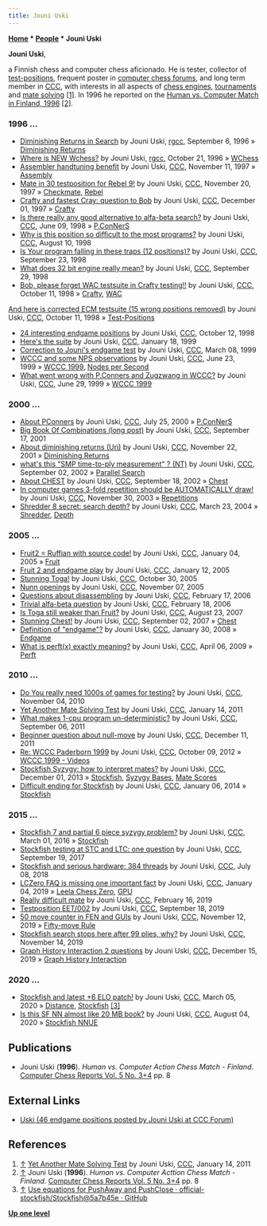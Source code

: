 ```yaml
---
title: Jouni Uski
---
```

**[Home](Home "Home") \* [People](People "People") \* Jouni Uski**


**Jouni Uski**,  

a Finnish chess and computer chess aficionado. He is tester, collector of [test-positions](Test-Positions "Test-Positions"), frequent poster in [computer chess forums](Computer_Chess_Forums "Computer Chess Forums"), and long term member in [CCC](CCC "CCC"), 
with interests in all aspects of [chess engines](Engines "Engines"), [tournaments](Tournaments_and_Matches "Tournaments and Matches") and [mate solving](Checkmate "Checkmate") <a id="cite-note-1" href="#cite-ref-1">[1]</a>. In 1996 he reported on the [Human vs. Computer Match in Finland, 1996](Human_vs._Computer_Match_in_Finland,_1996 "Human vs. Computer Match in Finland, 1996") <a id="cite-note-2" href="#cite-ref-2">[2]</a>.



### 1996 ...


* [Diminishing Returns in Search](http://groups.google.com/group/rec.games.chess.computer/browse_frm/thread/4b61b775ec46b7d7) by Jouni Uski, [rgcc](Computer_Chess_Forums "Computer Chess Forums"), September 6, 1996 » [Diminishing Returns](Depth#DiminishingReturns "Depth")
* [Where is NEW Wchess?](http://groups.google.com/group/rec.games.chess.computer/browse_frm/thread/d5170401c6b1164d) by Jouni Uski, [rgcc](Computer_Chess_Forums "Computer Chess Forums"), October 21, 1996 » [WChess](WChess "WChess")
* [Assembler handtuning benefit](https://www.stmintz.com/ccc/index.php?id=11909) by Jouni Uski, [CCC](CCC "CCC"), November 11, 1997 » [Assembly](Assembly "Assembly")
* [Mate in 30 testposition for Rebel 9!](https://www.stmintz.com/ccc/index.php?id=12186) by Jouni Uski, [CCC](CCC "CCC"), November 20, 1997 » [Checkmate](Checkmate "Checkmate"), [Rebel](Rebel "Rebel")
* [Crafty and fastest Cray: question to Bob](https://www.stmintz.com/ccc/index.php?id=12532) by Jouni Uski, [CCC](CCC "CCC"), December 01, 1997 » [Crafty](Crafty "Crafty")
* [Is there really any good alternative to alfa-beta search?](https://www.stmintz.com/ccc/index.php?id=20233) by Jouni Uski, [CCC](CCC "CCC"), June 09, 1998 » [P.ConNerS](P.ConNerS "P.ConNerS")
* [Why is this position so difficult to the most programs?](https://www.stmintz.com/ccc/index.php?id=24395) by Jouni Uski, [CCC](CCC "CCC"), August 10, 1998
* [Is Your program falling in these traps (12 positions)?](https://www.stmintz.com/ccc/index.php?id=27578) by Jouni Uski, [CCC](CCC "CCC"), September 23, 1998
* [What does 32 bit engine really mean?](https://www.stmintz.com/ccc/index.php?id=28381) by Jouni Uski, [CCC](CCC "CCC"), September 29, 1998
* [Bob, please forget WAC testsuite in Crafty testing!!](https://www.stmintz.com/ccc/index.php?id=29327) by Jouni Uski, [CCC](CCC "CCC"), October 11, 1998 » [Crafty](Crafty "Crafty"), [WAC](Win_at_Chess "Win at Chess")


 [And here is corrected ECM testsuite (15 wrong positions removed)](https://www.stmintz.com/ccc/index.php?id=29329) by Jouni Uski, [CCC](CCC "CCC"), October 11, 1998 » [Test-Positions](Test-Positions "Test-Positions")
* [24 interesting endgame positions](https://www.stmintz.com/ccc/index.php?id=29328) by Jouni Uski, [CCC](CCC "CCC"), October 12, 1998
* [Here's the suite](https://www.stmintz.com/ccc/index.php?id=39972) by Jouni Uski, [CCC](CCC "CCC"), January 18, 1999
* [Correction to Jouni's endgame test](https://www.stmintz.com/ccc/index.php?id=45368) by Jouni Uski, [CCC](CCC "CCC"), March 08, 1999
* [WCCC and some NPS observations](https://www.stmintz.com/ccc/index.php?id=57611) by Jouni Uski, [CCC](CCC "CCC"), June 23, 1999 » [WCCC 1999](WCCC_1999 "WCCC 1999"), [Nodes per Second](Nodes_per_Second "Nodes per Second")
* [What went wrong with P.Conners and Zugzwang in WCCC?](https://www.stmintz.com/ccc/index.php?id=58557) by Jouni Uski, [CCC](CCC "CCC"), June 29, 1999 » [WCCC 1999](WCCC_1999 "WCCC 1999")


### 2000 ...


* [About PConners](https://www.stmintz.com/ccc/index.php?id=121556) by Jouni Uski, [CCC](CCC "CCC"), July 25, 2000 » [P.ConNerS](P.ConNerS "P.ConNerS")
* [Big Book Of Combinations (long post)](https://www.stmintz.com/ccc/index.php?id=189107) by Jouni Uski, [CCC](CCC "CCC"), September 17, 2001
* [About diminishing returns (Uri)](https://www.stmintz.com/ccc/index.php?id=198429) by Jouni Uski, [CCC](CCC "CCC"), November 22, 2001 » [Diminishing Returns](Depth#DiminishingReturns "Depth")
* [what's this "SMP time-to-ply measurement" ? (NT)](https://www.stmintz.com/ccc/index.php?id=249157) by Jouni Uski, [CCC](CCC "CCC"), September 02, 2002 » [Parallel Search](Parallel_Search "Parallel Search")
* [About CHEST](https://www.stmintz.com/ccc/index.php?id=252628) by Jouni Uski, [CCC](CCC "CCC"), September 18, 2002 » [Chest](Chest "Chest")
* [In computer games 3-fold repetition should be AUTOMATICALLY draw!](https://www.stmintz.com/ccc/index.php?id=332089) by Jouni Uski, [CCC](CCC "CCC"), November 30, 2003 » [Repetitions](Repetitions "Repetitions")
* [Shredder 8 secret: search depth?](https://www.stmintz.com/ccc/index.php?id=356109) by Jouni Uski, [CCC](CCC "CCC"), March 23, 2004 » [Shredder](Shredder "Shredder"), [Depth](Depth "Depth")


### 2005 ...


* [Fruit2 = Ruffian with source code!](https://www.stmintz.com/ccc/index.php?id=404043) by Jouni Uski, [CCC](CCC "CCC"), January 04, 2005 » [Fruit](Fruit "Fruit")
* [Fruit 2 and endgame play](https://www.stmintz.com/ccc/index.php?id=405159) by Jouni Uski, [CCC](CCC "CCC"), January 12, 2005
* [Stunning Toga!](https://www.stmintz.com/ccc/index.php?id=458835) by Jouni Uski, [CCC](CCC "CCC"), October 30, 2005
* [Nunn openings](https://www.stmintz.com/ccc/index.php?id=460363) by Jouni Uski, [CCC](CCC "CCC"), November 07, 2005
* [Questions about disassembling](https://www.stmintz.com/ccc/index.php?id=487277) by Jouni Uski, [CCC](CCC "CCC"), February 17, 2006
* [Trivial alfa-beta question](https://www.stmintz.com/ccc/index.php?id=487561) by Jouni Uski, [CCC](CCC "CCC"), February 18, 2006
* [Is Toga still weaker than Fruit?](http://www.talkchess.com/forum/viewtopic.php?t=15981) by Jouni Uski, [CCC](CCC "CCC"), August 23, 2007
* [Stunning Chest!](http://www.talkchess.com/forum/viewtopic.php?t=16205) by Jouni Uski, [CCC](CCC "CCC"), September 02, 2007 » [Chest](Chest "Chest")
* [Definition of "endgame"?](http://www.talkchess.com/forum/viewtopic.php?t=19296) by Jouni Uski, [CCC](CCC "CCC"), January 30, 2008 » [Endgame](Endgame "Endgame")
* [What is perft(x) exactly meaning?](http://www.talkchess.com/forum/viewtopic.php?t=27334) by Jouni Uski, [CCC](CCC "CCC"), April 06, 2009 » [Perft](Perft "Perft")


### 2010 ...


* [Do You really need 1000s of games for testing?](http://www.talkchess.com/forum/viewtopic.php?t=36592) by Jouni Uski, [CCC](CCC "CCC"), November 04, 2010
* [Yet Another Mate Solving Test](http://www.talkchess.com/forum/viewtopic.php?t=37616) by Jouni Uski, [CCC](CCC "CCC"), January 14, 2011
* [What makes 1-cpu program un-deterministic?](http://www.talkchess.com/forum/viewtopic.php?t=40289) by Jouni Uski, [CCC](CCC "CCC"), September 06, 2011
* [Beginner question about null-move](http://www.talkchess.com/forum/viewtopic.php?t=41414) by Jouni Uski, [CCC](CCC "CCC"), December 11, 2011
* [Re: WCCC Paderborn 1999](http://www.talkchess.com/forum/viewtopic.php?t=45500&start=2) by Jouni Uski, [CCC](CCC "CCC"), October 09, 2012 » [WCCC 1999 - Videos](WCCC_1999#Videos "WCCC 1999")
* [Stockfish Syzygy: how to interpret mates?](http://www.talkchess.com/forum/viewtopic.php?t=50296) by Jouni Uski, [CCC](CCC "CCC"), December 01, 2013 » [Stockfish](Stockfish "Stockfish"), [Syzygy Bases](Syzygy_Bases "Syzygy Bases"), [Mate Scores](Score#MateScores "Score")
* [Difficult ending for Stockfish](http://www.talkchess.com/forum/viewtopic.php?t=50794) by Jouni Uski, [CCC](CCC "CCC"), January 06, 2014 » [Stockfish](Stockfish "Stockfish")


### 2015 ...


* [Stockfish 7 and partial 6 piece syzygy problem?](http://www.talkchess.com/forum/viewtopic.php?t=59407) by Jouni Uski, [CCC](CCC "CCC"), March 01, 2016 » [Stockfish](Stockfish "Stockfish")
* [Stockfish testing at STC and LTC: one question](http://www.talkchess.com/forum/viewtopic.php?t=65216) by Jouni Uski, [CCC](CCC "CCC"), September 19, 2017
* [Stockfish and serious hardware: 384 threads](http://www.talkchess.com/forum3/viewtopic.php?f=2&t=67932) by Jouni Uski, [CCC](CCC "CCC"), July 08, 2018
* [LCZero FAQ is missing one important fact](http://www.talkchess.com/forum3/viewtopic.php?f=2&t=69478) by Jouni Uski, [CCC](CCC "CCC"), January 04, 2019 » [Leela Chess Zero](Leela_Chess_Zero "Leela Chess Zero"), [GPU](GPU "GPU")
* [Really difficult mate](http://www.talkchess.com/forum3/viewtopic.php?f=2&t=69926) by Jouni Uski, [CCC](CCC "CCC"), February 16, 2019
* [Testposition EET/002](http://www.talkchess.com/forum3/viewtopic.php?f=2&t=71851) by Jouni Uski, [CCC](CCC "CCC"), September 18, 2019
* [50 move counter in FEN and GUIs](http://www.talkchess.com/forum3/viewtopic.php?f=2&t=72308) by Jouni Uski, [CCC](CCC "CCC"), November 12, 2019 » [Fifty-move Rule](Fifty-move_Rule "Fifty-move Rule")
* [Stockfish search stops here after 99 plies, why?](http://www.talkchess.com/forum3/viewtopic.php?f=2&t=72325) by Jouni Uski, [CCC](CCC "CCC"), November 14, 2019
* [Graph History Interaction 2 questions](http://www.talkchess.com/forum3/viewtopic.php?f=7&t=72578) by Jouni Uski, [CCC](CCC "CCC"), December 15, 2019 » [Graph History Interaction](Graph_History_Interaction "Graph History Interaction")


### 2020 ...


* [Stockfish and latest +6 ELO patch!](http://www.talkchess.com/forum3/viewtopic.php?f=2&t=73273) by Jouni Uski, [CCC](CCC "CCC"), March 05, 2020 » [Distance](Distance "Distance"), [Stockfish](Stockfish "Stockfish") <a id="cite-note-3" href="#cite-ref-3">[3]</a>
* [Is this SF NN almost like 20 MB book?](http://www.talkchess.com/forum3/viewtopic.php?f=2&t=74683) by Jouni Uski, [CCC](CCC "CCC"), August 04, 2020 » [Stockfish NNUE](Stockfish_NNUE "Stockfish NNUE")


## Publications


* Jouni Uski (**1996**). *Human vs. Computer Action Chess Match - Finland*. [Computer Chess Reports Vol. 5 No. 3+4](Computer_Chess_Reports "Computer Chess Reports") pp. 8


## External Links


* [Uski (46 endgame positions posted by Jouni Uski at CCC Forum)](https://www.oocities.org/siliconvalley/lab/6606/uski.htm)


## References


1. <a id="cite-ref-1" href="#cite-note-1">↑</a> [Yet Another Mate Solving Test](http://www.talkchess.com/forum/viewtopic.php?t=37616) by Jouni Uski, [CCC](CCC "CCC"), January 14, 2011
2. <a id="cite-ref-2" href="#cite-note-2">↑</a> Jouni Uski (**1996**). *Human vs. Computer Acttion Chess Match - Finland*. [Computer Chess Reports Vol. 5 No. 3+4](Computer_Chess_Reports "Computer Chess Reports") pp. 8
3. <a id="cite-ref-3" href="#cite-note-3">↑</a> [Use equations for PushAway and PushClose · official-stockfish/Stockfish@5a7b45e · GitHub](https://github.com/official-stockfish/Stockfish/commit/5a7b45eac9dedbf7ebc61d9deb4dd934058d1ca1#diff-4cd6bcdb505b124d7bdc612c4789dc26L57-R59)

**[Up one level](People "People")**







 
